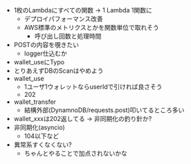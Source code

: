 - 1枚のLambdaにすべての関数 -> 1 Lambda 1関数に
    - デプロイパフォーマンス改善
    - AWS標準のメトリクスとかを関数単位で取れそう
        - 呼び出し回数と処理時間
- POSTの内容を覗きたい
    - logger仕込むか
- wallet_useにTypo
- とりあえずDBのScanはやめよう
- wallet_use
    - 1ユーザ1ウォレットならuserIdで引ければ良さそう
    - 202
- wallet_transfer
    - 結構外部(DynamnoDB/requests.post)叩いてるところ多い
- wallet_xxxは202返してる -> 非同期化の釣り針か?
- 非同期化(asyncio)
    - 104以下など
- 異常系すくなくない?
    - ちゃんとやることで加点されないかな
